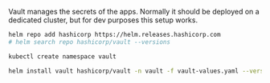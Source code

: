 Vault manages the secrets of the apps. Normally it should be deployed on a dedicated cluster,
but for dev purposes this setup works.

```bash
helm repo add hashicorp https://helm.releases.hashicorp.com
# helm search repo hashicorp/vault --versions

kubectl create namespace vault

helm install vault hashicorp/vault -n vault -f vault-values.yaml --version 0.12.0

```
